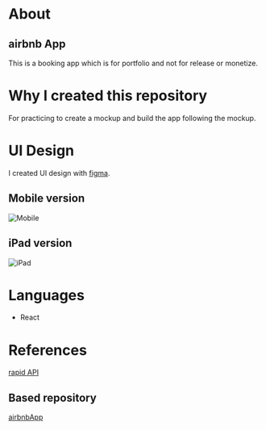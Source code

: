 # About
## airbnb App
This is a booking app which is for portfolio and not for release or monetize.

# Why I created this repository
For practicing to create a mockup and build the app following the mockup.

# UI Design
I created UI design with [figma](https://www.figma.com/design/).
## Mobile version
![Mobile](./img/mobile.png)
## iPad version
![iPad](./img/iPad.png)

# Languages
- React

# References
[rapid API](https://rapidapi.com/apidojo/api/hotels4/)
## Based repository
[airbnbApp](https://github.com/shiory602/airbnbApp)

